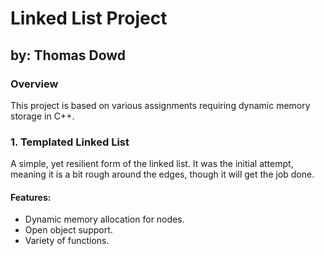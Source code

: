 # Linked List Project

## by: Thomas Dowd

### Overview

This project is based on various assignments requiring dynamic memory storage in C++.

### 1. Templated Linked List

A simple, yet resilient form of the linked list. It was the initial attempt, meaning it is a bit rough around the edges, though it will get the job done.

#### Features:
- Dynamic memory allocation for nodes.
- Open object support.
- Variety of functions.